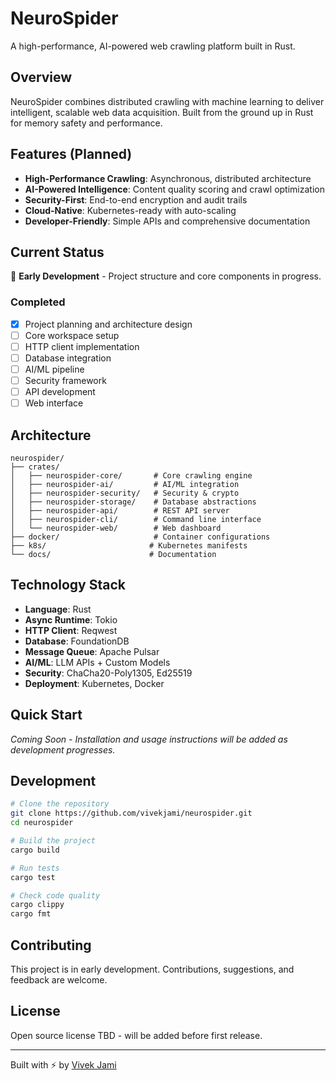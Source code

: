 # NeuroSpider

A high-performance, AI-powered web crawling platform built in Rust.

## Overview

NeuroSpider combines distributed crawling with machine learning to deliver intelligent, scalable web data acquisition. Built from the ground up in Rust for memory safety and performance.

## Features (Planned)

- **High-Performance Crawling**: Asynchronous, distributed architecture
- **AI-Powered Intelligence**: Content quality scoring and crawl optimization  
- **Security-First**: End-to-end encryption and audit trails
- **Cloud-Native**: Kubernetes-ready with auto-scaling
- **Developer-Friendly**: Simple APIs and comprehensive documentation

## Current Status

🚧 **Early Development** - Project structure and core components in progress.

### Completed
- [x] Project planning and architecture design
- [ ] Core workspace setup
- [ ] HTTP client implementation
- [ ] Database integration
- [ ] AI/ML pipeline
- [ ] Security framework
- [ ] API development
- [ ] Web interface

## Architecture

```
neurospider/
├── crates/
│   ├── neurospider-core/       # Core crawling engine
│   ├── neurospider-ai/         # AI/ML integration
│   ├── neurospider-security/   # Security & crypto
│   ├── neurospider-storage/    # Database abstractions
│   ├── neurospider-api/        # REST API server
│   ├── neurospider-cli/        # Command line interface
│   └── neurospider-web/        # Web dashboard
├── docker/                     # Container configurations
├── k8s/                       # Kubernetes manifests
└── docs/                      # Documentation
```

## Technology Stack

- **Language**: Rust
- **Async Runtime**: Tokio
- **HTTP Client**: Reqwest
- **Database**: FoundationDB
- **Message Queue**: Apache Pulsar
- **AI/ML**: LLM APIs + Custom Models
- **Security**: ChaCha20-Poly1305, Ed25519
- **Deployment**: Kubernetes, Docker

## Quick Start

*Coming Soon - Installation and usage instructions will be added as development progresses.*

## Development

```bash
# Clone the repository
git clone https://github.com/vivekjami/neurospider.git
cd neurospider

# Build the project
cargo build

# Run tests
cargo test

# Check code quality
cargo clippy
cargo fmt
```

## Contributing

This project is in early development. Contributions, suggestions, and feedback are welcome.

## License

Open source license TBD - will be added before first release.

---

Built with ⚡ by [Vivek Jami](https://github.com/vivekjami)
